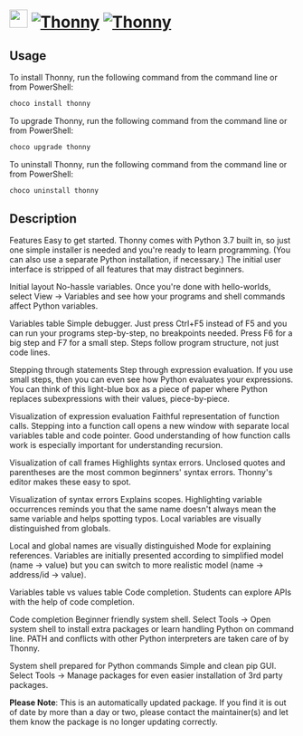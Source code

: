 ﻿# <img src="https://cdn.jsdelivr.net/gh/mkevenaar/chocolatey-packages@81ff2d5f95d772fafbef2696261b9b9d5bc099ac/icons/thonny.png" width="32" height="32"/> [![Thonny](https://img.shields.io/chocolatey/v/thonny.svg?label=Thonny)](https://chocolatey.org/packages/thonny) [![Thonny](https://img.shields.io/chocolatey/dt/thonny.svg)](https://chocolatey.org/packages/thonny)

## Usage
To install Thonny, run the following command from the command line or from PowerShell:
```powershell
choco install thonny
```

To upgrade Thonny, run the following command from the command line or from PowerShell:
```powershell
choco upgrade thonny
```

To uninstall Thonny, run the following command from the command line or from PowerShell:
```powershell
choco uninstall thonny
```

## Description
Features
Easy to get started. Thonny comes with Python 3.7 built in, so just one simple installer is needed and you're ready to learn programming. (You can also use a separate Python installation, if necessary.) The initial user interface is stripped of all features that may distract beginners.

Initial layout
No-hassle variables. Once you're done with hello-worlds, select View → Variables and see how your programs and shell commands affect Python variables.

Variables table
Simple debugger. Just press Ctrl+F5 instead of F5 and you can run your programs step-by-step, no breakpoints needed. Press F6 for a big step and F7 for a small step. Steps follow program structure, not just code lines.

Stepping through statements
Step through expression evaluation. If you use small steps, then you can even see how Python evaluates your expressions. You can think of this light-blue box as a piece of paper where Python replaces subexpressions with their values, piece-by-piece.

Visualization of expression evaluation
Faithful representation of function calls. Stepping into a function call opens a new window with separate local variables table and code pointer. Good understanding of how function calls work is especially important for understanding recursion.

Visualization of call frames
Highlights syntax errors. Unclosed quotes and parentheses are the most common beginners' syntax errors. Thonny's editor makes these easy to spot.

Visualization of syntax errors
Explains scopes. Highlighting variable occurrences reminds you that the same name doesn't always mean the same variable and helps spotting typos. Local variables are visually distinguished from globals.

Local and global names are visually distinguished
Mode for explaining references. Variables are initially presented according to simplified model (name → value) but you can switch to more realistic model (name → address/id → value).

Variables table vs values table
Code completion. Students can explore APIs with the help of code completion.

Code completion
Beginner friendly system shell. Select Tools → Open system shell to install extra packages or learn handling Python on command line. PATH and conflicts with other Python interpreters are taken care of by Thonny.

System shell prepared for Python commands
Simple and clean pip GUI. Select Tools → Manage packages for even easier installation of 3rd party packages.

**Please Note**: This is an automatically updated package. If you find it is
out of date by more than a day or two, please contact the maintainer(s) and
let them know the package is no longer updating correctly.

